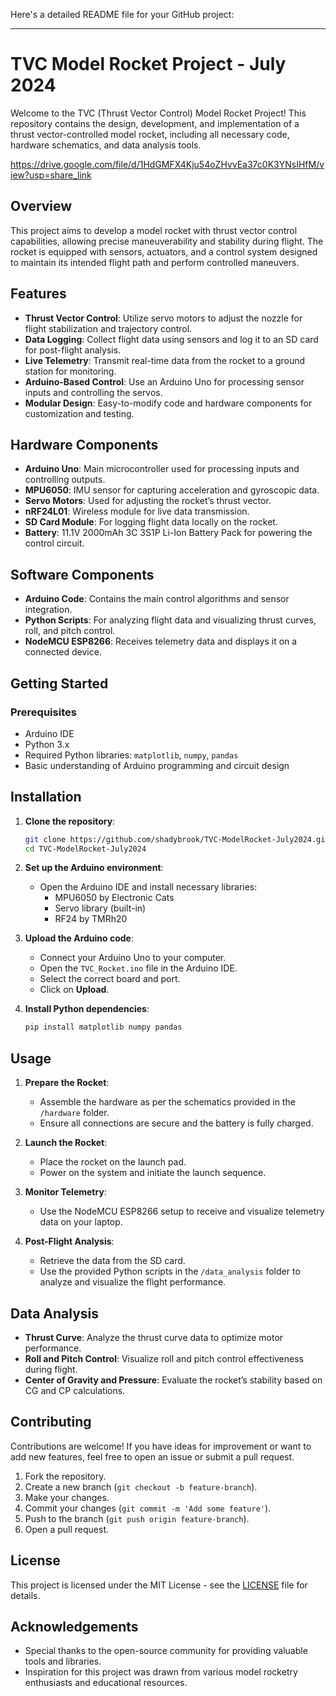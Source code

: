 Here's a detailed README file for your GitHub project:

---

# TVC Model Rocket Project - July 2024

Welcome to the TVC (Thrust Vector Control) Model Rocket Project! This repository contains the design, development, and implementation of a thrust vector-controlled model rocket, including all necessary code, hardware schematics, and data analysis tools.

https://drive.google.com/file/d/1HdGMFX4Kju54oZHvvEa37c0K3YNsIHfM/view?usp=share_link

## Overview

This project aims to develop a model rocket with thrust vector control capabilities, allowing precise maneuverability and stability during flight. The rocket is equipped with sensors, actuators, and a control system designed to maintain its intended flight path and perform controlled maneuvers.

## Features

- **Thrust Vector Control**: Utilize servo motors to adjust the nozzle for flight stabilization and trajectory control.
- **Data Logging**: Collect flight data using sensors and log it to an SD card for post-flight analysis.
- **Live Telemetry**: Transmit real-time data from the rocket to a ground station for monitoring.
- **Arduino-Based Control**: Use an Arduino Uno for processing sensor inputs and controlling the servos.
- **Modular Design**: Easy-to-modify code and hardware components for customization and testing.

## Hardware Components

- **Arduino Uno**: Main microcontroller used for processing inputs and controlling outputs.
- **MPU6050**: IMU sensor for capturing acceleration and gyroscopic data.
- **Servo Motors**: Used for adjusting the rocket’s thrust vector.
- **nRF24L01**: Wireless module for live data transmission.
- **SD Card Module**: For logging flight data locally on the rocket.
- **Battery**: 11.1V 2000mAh 3C 3S1P Li-Ion Battery Pack for powering the control circuit.

## Software Components

- **Arduino Code**: Contains the main control algorithms and sensor integration.
- **Python Scripts**: For analyzing flight data and visualizing thrust curves, roll, and pitch control.
- **NodeMCU ESP8266**: Receives telemetry data and displays it on a connected device.

## Getting Started

### Prerequisites

- Arduino IDE
- Python 3.x
- Required Python libraries: `matplotlib`, `numpy`, `pandas`
- Basic understanding of Arduino programming and circuit design

## Installation

1. **Clone the repository**:
   ```bash
   git clone https://github.com/shadybrook/TVC-ModelRocket-July2024.git
   cd TVC-ModelRocket-July2024
   ```

2. **Set up the Arduino environment**:
   - Open the Arduino IDE and install necessary libraries:
     - MPU6050 by Electronic Cats
     - Servo library (built-in)
     - RF24 by TMRh20

3. **Upload the Arduino code**:
   - Connect your Arduino Uno to your computer.
   - Open the `TVC_Rocket.ino` file in the Arduino IDE.
   - Select the correct board and port.
   - Click on **Upload**.

4. **Install Python dependencies**:
   ```bash
   pip install matplotlib numpy pandas
   ```

## Usage

1. **Prepare the Rocket**:
   - Assemble the hardware as per the schematics provided in the `/hardware` folder.
   - Ensure all connections are secure and the battery is fully charged.

2. **Launch the Rocket**:
   - Place the rocket on the launch pad.
   - Power on the system and initiate the launch sequence.

3. **Monitor Telemetry**:
   - Use the NodeMCU ESP8266 setup to receive and visualize telemetry data on your laptop.

4. **Post-Flight Analysis**:
   - Retrieve the data from the SD card.
   - Use the provided Python scripts in the `/data_analysis` folder to analyze and visualize the flight performance.

## Data Analysis

- **Thrust Curve**: Analyze the thrust curve data to optimize motor performance.
- **Roll and Pitch Control**: Visualize roll and pitch control effectiveness during flight.
- **Center of Gravity and Pressure**: Evaluate the rocket’s stability based on CG and CP calculations.

## Contributing

Contributions are welcome! If you have ideas for improvement or want to add new features, feel free to open an issue or submit a pull request.

1. Fork the repository.
2. Create a new branch (`git checkout -b feature-branch`).
3. Make your changes.
4. Commit your changes (`git commit -m 'Add some feature'`).
5. Push to the branch (`git push origin feature-branch`).
6. Open a pull request.

## License

This project is licensed under the MIT License - see the [LICENSE](LICENSE) file for details.

## Acknowledgements

- Special thanks to the open-source community for providing valuable tools and libraries.
- Inspiration for this project was drawn from various model rocketry enthusiasts and educational resources.
